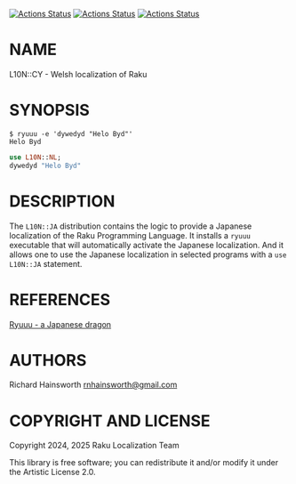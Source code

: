 [![Actions Status](https://github.com/Raku-L10N/CY/actions/workflows/linux.yml/badge.svg)](https://github.com/Raku-L10N/CY/actions) [![Actions Status](https://github.com/Raku-L10N/CY/actions/workflows/macos.yml/badge.svg)](https://github.com/Raku-L10N/CY/actions) [![Actions Status](https://github.com/Raku-L10N/CY/actions/workflows/windows.yml/badge.svg)](https://github.com/Raku-L10N/CY/actions)

NAME
====

L10N::CY - Welsh localization of Raku

SYNOPSIS
========

    $ ryuuu -e 'dywedyd "Helo Byd"'
    Helo Byd

```raku
use L10N::NL;
dywedyd "Helo Byd"
```

DESCRIPTION
===========

The `L10N::JA` distribution contains the logic to provide a Japanese localization of the Raku Programming Language. It installs a `ryuuu` executable that will automatically activate the Japanese localization. And it allows one to use the Japanese localization in selected programs with a `use L10N::JA` statement.

REFERENCES
==========

[Ryuuu - a Japanese dragon](https://dev.to/finanalyst/ryuu-a-japanese-dragon-2e7m)

AUTHORS
=======

Richard Hainsworth <rnhainsworth@gmail.com>

COPYRIGHT AND LICENSE
=====================

Copyright 2024, 2025 Raku Localization Team

This library is free software; you can redistribute it and/or modify it under the Artistic License 2.0.

